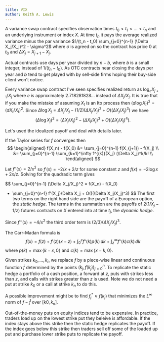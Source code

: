 ```yaml
---
title: VIX
author: Keith A. Lewis
---
```


A variance swap contract specifies observation times $t_0 < t_1 < \ldots < t_n$
and an underlying instrument or index $X$.
At time $t_n$ it pays the average realized variance minus the par variance
$1/(t_n - t_0) \sum_{j=0}^{n-1} (\Delta X_j/X_j)^2 - \sigma^2$
where $\sigma$ is agreed on so the contract has price 0 at $t_0$
and $\Delta X_j = X_{j+1} - X_j$.

Actual contracts use days per year divided by $n - b$, where $b$ is a small integer,
instead of $1/(t_n - t_0)$.
As OTC contracts near closing the days per year and $b$
tend to get played with by sell-side firms hoping their buy-side client won't notice. 

Every variance swap contract I've seen specifies realized return as $\log_e X_{j+1}/X_j$ where $e$ is approximately 
$2.718281828...$ instead of $\Delta X_j/X_j$. 
It is true that if you make the mistake of assuming $X_t$ is an Ito process then
${(d\log X_t)^2 = (dX_t/X_t)^2}$.
Since ${\Delta \log X_j = \Delta X_j/X_j - (1/2)(\Delta X_j/X_j)^2 + O((\Delta X_j/X_j)^3)}$
we have
$$
(\Delta \log X_j)^2 = (\Delta X_j/X_j)^2 - (\Delta X_j/X_j)^3 + O((\Delta X_j/X_j)^4).
$$

Let's used the idealized payoff and deal with details later.

If the Taylor series for $f$ converges then
$$
\begin{aligned}
f(X_n) - f(X_0) &= \sum_{j=0}^{n-1} f(X_{j+1}) - f(X_j) \\
	&= \sum_{j=0}^{n-1} \sum_{k=1}^\infty f^{(k)}(X_j) (\Delta X_j)^k/k! \\
\end{aligned}
$$

Let $f''(x) = 2/x^2$ so $f'(x) = -2/x + 2/z$ for some constant $z$ and $f(x) = -2\log x + 2x/z$.
Solving for the quadradic term gives

$$
\sum_{j=0}^{n-1} (\Delta X_j/X_j)^2 = f(X_n) - f(X_0)
- \sum_{j=0}^{n-1} f'(X_j)\Delta X_j + O(((\Delta X_j/X_j)^3)
$$
The first two terms on the right hand side are the payoff of a European option,
the _static hedge_.
The terms in the summation are the payoffs of $2(1/X_j - 1/z)$ futures contracts
on $X$ entered into at time $t_j$, the _dynamic hedge_.

Since $f'''(x) = -4/x^2$ the third order term is $(2/3)(\Delta X_j/X_j)^3$.

The Carr-Madan formula is
$$
f(x) = f(z) + f'(z)(x - z) + \int_0^z f''(k) p(k)\,dk + \int_z^\infty f''(k) c(k)\,dk
$$
where $p(k) = \max\{k - x,0\}$ and $c(k) = \max\{x - k,0\}$.

Given strikes ${k_0,\ldots,k_n}$ we replace $f$ by a piece-wise linear and continuous
function $\bar{f}$ determined by the points $(k_j, f(k_j))_{j=0}^n$.
To replicate the static hedge a portfolio of a cash position, a forward at $z$,
puts with strikes less than $z$, and calls with strikes greater than $z$ is used.
Note we do not need a put at strike $k_0$ or a call at strike $k_n$ to do this.

A possible improvement might be to find $f^*_j\approx f(k_j)$ that minimizes
the $L^\infty$ norm of $f - \bar{f}$ over $[k0, k_n]$.

Out-of-the-money puts on equity indices tend to be expensive. In practice,
traders load up on the lowest strike put they beleive is affordable. If the
index stays above this strike then the static hedge replicates the payoff.
If the index goes below this strike then traders sell off some of the
loaded up put and purchase lower strike puts to replicate the payoff.

